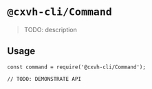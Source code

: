 # `@cxvh-cli/Command`

> TODO: description

## Usage

```
const command = require('@cxvh-cli/Command');

// TODO: DEMONSTRATE API
```
